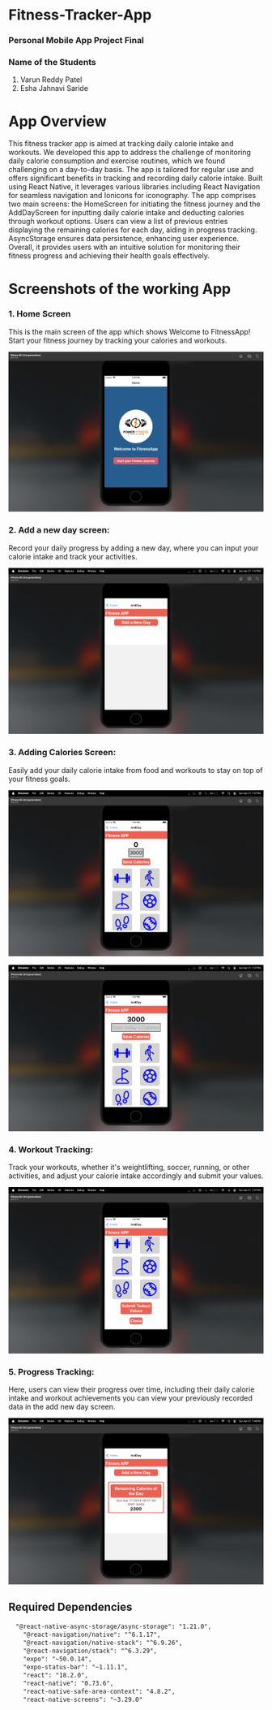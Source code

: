 # Fitness-Tracker-App

### Personal Mobile App Project Final

### Name of the Students
1. Varun Reddy Patel
2. Esha Jahnavi Saride

# App Overview

This fitness tracker app is aimed at tracking daily calorie intake and workouts. We developed this app to address the challenge of monitoring daily calorie consumption and exercise routines, which we found challenging on a day-to-day basis. The app is tailored for regular use and offers significant benefits in tracking and recording daily calorie intake. Built using React Native, it leverages various libraries including React Navigation for seamless navigation and Ionicons for iconography. The app comprises two main screens: the HomeScreen for initiating the fitness journey and the AddDayScreen for inputting daily calorie intake and deducting calories through workout options. Users can view a list of previous entries displaying the remaining calories for each day, aiding in progress tracking. AsyncStorage ensures data persistence, enhancing user experience. Overall, it provides users with an intuitive solution for monitoring their fitness progress and achieving their health goals effectively.

# Screenshots of the working App

### 1. Home Screen

  This is the main screen of the app which shows Welcome to FitnessApp! Start your fitness journey by tracking your calories and workouts.


![Homescreen](images/s1.png)

### 2. Add a new day screen:

  Record your daily progress by adding a new day, where you can input your calorie intake and track your activities.

![FitnessApp Screen](images/s2.png)

### 3. Adding Calories Screen:

  Easily add your daily calorie intake from food and workouts to stay on top of your fitness goals.

![Entering calories](images/s3.png)

![Display the number of calories you got today](images/s4.png)

### 4. Workout Tracking:

  Track your workouts, whether it's weightlifting, soccer, running, or other activities, and adjust your calorie intake accordingly and submit your values.

![submitting today's values](images/s5.png)

### 5. Progress Tracking:

  Here, users can view their progress over time, including their daily calorie intake and workout achievements you can view your previously recorded data in the add new day screen.

![stored values](images/s6.png)

## Required Dependencies

```
  "@react-native-async-storage/async-storage": "1.21.0",
    "@react-navigation/native": "^6.1.17",
    "@react-navigation/native-stack": "^6.9.26",
    "@react-navigation/stack": "^6.3.29",
    "expo": "~50.0.14",
    "expo-status-bar": "~1.11.1",
    "react": "18.2.0",
    "react-native": "0.73.6",
    "react-native-safe-area-context": "4.8.2",
    "react-native-screens": "~3.29.0"
```
